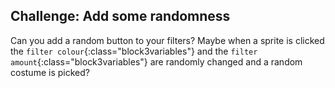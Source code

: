## Challenge: Add some randomness

Can you add a random button to your filters? Maybe when a sprite is clicked the `filter colour`{:class="block3variables"} and the `filter amount`{:class="block3variables"} are randomly changed and a random costume is picked?

